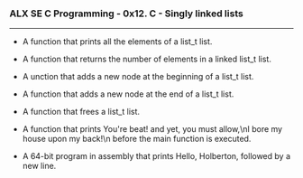 <h3>ALX SE C Programming - 0x12. C - Singly linked lists</h3>
<hr>

* A function that prints all the elements of a list_t list.

* A function that returns the number of elements in a linked list_t list.

* A unction that adds a new node at the beginning of a list_t list.

* A function that adds a new node at the end of a list_t list.

* A function that frees a list_t list.

* A function that prints You're beat! and yet, you must allow,\nI bore my house upon my back!\n before the main function is executed.

* A 64-bit program in assembly that prints Hello, Holberton, followed by a new line.
